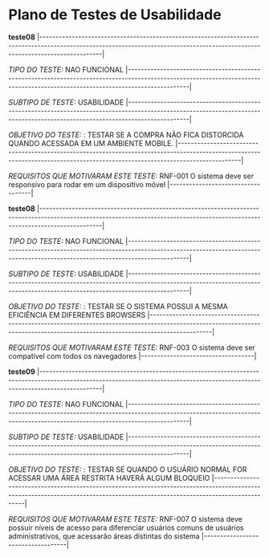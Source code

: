 # Plano de Testes de Usabilidade
**teste08**
|-------------------------------------------------------------------------------------------------------------------------------------------------------------------------------|

*TIPO DO TESTE:* NAO FUNCIONAL
|-------------------------------------------------------------------------------------------------------------------------------------------------------------------------------|


*SUBTIPO DE TESTE:* USABILIDADE
|-------------------------------------------------------------------------------------------------------------------------------------------------------------------------------|

*OBJETIVO DO TESTE:* : TESTAR SE A COMPRA NÃO FICA DISTORCIDA QUANDO ACESSADA EM UM AMBIENTE MOBILE.
|-------------------------------------------------------------------------------------------------------------------------------------------------------------------------------|


*REQUISITOS QUE MOTIVARAM ESTE TESTE:* RNF-001 O sistema deve ser responsivo para rodar em um dispositivo móvel
|-----------------------------------|


**teste08**
|-------------------------------------------------------------------------------------------------------------------------------------------------------------------------------|

*TIPO DO TESTE:* NAO FUNCIONAL
|-------------------------------------------------------------------------------------------------------------------------------------------------------------------------------|


*SUBTIPO DE TESTE:* USABILIDADE
|-------------------------------------------------------------------------------------------------------------------------------------------------------------------------------|

*OBJETIVO DO TESTE:* : TESTAR SE O SISTEMA POSSUI A MESMA EFICIÊNCIA EM DIFERENTES BROWSERS
|-------------------------------------------------------------------------------------------------------------------------------------------------------------------------------|


*REQUISITOS QUE MOTIVARAM ESTE TESTE:* RNF-003 O sistema deve ser compatível com todos os navegadores
|-----------------------------------|


**teste09**
|-------------------------------------------------------------------------------------------------------------------------------------------------------------------------------|

*TIPO DO TESTE:* NAO FUNCIONAL
|-------------------------------------------------------------------------------------------------------------------------------------------------------------------------------|


*SUBTIPO DE TESTE:* USABILIDADE
|-------------------------------------------------------------------------------------------------------------------------------------------------------------------------------|

*OBJETIVO DO TESTE:* : TESTAR SE QUANDO O USUÁRIO NORMAL FOR ACESSAR UMA ÁREA RESTRITA HAVERÁ ALGUM BLOQUEIO
|-------------------------------------------------------------------------------------------------------------------------------------------------------------------------------|


*REQUISITOS QUE MOTIVARAM ESTE TESTE:* RNF-007 O sistema deve possuir níveis de acesso para diferenciar usuários comuns de usuários administrativos, que acessarão áreas distintas do sistema
|-----------------------------------|




